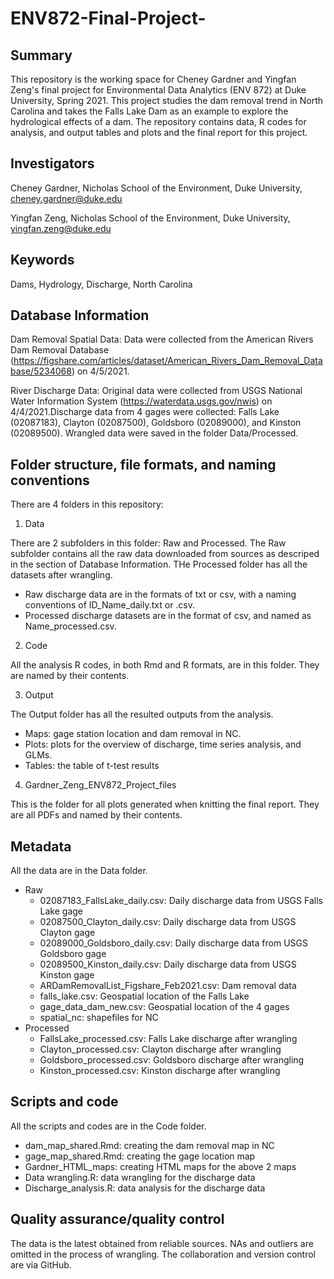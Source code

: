 # ENV872-Final-Project-

## Summary
This repository is the working space for Cheney Gardner and Yingfan Zeng's final project for Environmental Data Analytics (ENV 872) at Duke University, Spring 2021. This project studies the dam removal trend in North Carolina and takes the Falls Lake Dam as an example to explore the hydrological effects of a dam. The repository contains data, R codes for analysis, and output tables and plots and the final report for this project. 

## Investigators
Cheney Gardner, Nicholas School of the Environment, Duke University, cheney.gardner@duke.edu

Yingfan Zeng, Nicholas School of the Environment, Duke University, yingfan.zeng@duke.edu

## Keywords
Dams, Hydrology, Discharge, North Carolina

## Database Information
Dam Removal Spatial Data:
Data were collected from the American Rivers Dam Removal Database (https://figshare.com/articles/dataset/American_Rivers_Dam_Removal_Database/5234068) on 4/5/2021. 

River Discharge Data:
Original data were collected from USGS National Water Information System (https://waterdata.usgs.gov/nwis) on 4/4/2021.Discharge data from 4 gages were collected: Falls Lake (02087183), Clayton (02087500), Goldsboro (02089000), and Kinston (02089500). Wrangled data were saved in the folder Data/Processed. 

## Folder structure, file formats, and naming conventions 
There are 4 folders in this repository:

1. Data

There are 2 subfolders in this folder: Raw and Processed. The Raw subfolder contains all the raw data downloaded from sources as descriped in the section of Database Information. THe Processed folder has all the datasets after wrangling.
* Raw discharge data are in the formats of txt or csv, with a naming conventions of ID_Name_daily.txt or .csv.  
* Processed discharge datasets are in the format of csv, and named as Name_processed.csv.

2. Code

All the analysis R codes, in both Rmd and R formats, are in this folder. They are named by their contents. 

3. Output

The Output folder has all the resulted outputs from the analysis.
* Maps: gage station location and dam removal in NC.
* Plots: plots for the overview of discharge, time series analysis, and GLMs.
* Tables: the table of t-test results

4. Gardner_Zeng_ENV872_Project_files

This is the folder for all plots generated when knitting the final report. They are all PDFs and named by their contents.


## Metadata

All the data are in the Data folder.
* Raw
  + 02087183_FallsLake_daily.csv: Daily discharge data from USGS Falls Lake gage
  + 02087500_Clayton_daily.csv: Daily discharge data from USGS Clayton gage
  + 02089000_Goldsboro_daily.csv: Daily discharge data from USGS Goldsboro gage
  + 02089500_Kinston_daily.csv: Daily discharge data from USGS Kinston gage
  + ARDamRemovalList_Figshare_Feb2021.csv: Dam removal data
  + falls_lake.csv: Geospatial location of the Falls Lake
  + gage_data_dam_new.csv: Geospatial location of the 4 gages
  + spatial_nc: shapefiles for NC
* Processed
  + FallsLake_processed.csv: Falls Lake discharge after wrangling
  + Clayton_processed.csv: Clayton discharge after wrangling
  + Goldsboro_processed.csv: Goldsboro discharge after wrangling
  + Kinston_processed.csv: Kinston discharge after wrangling

## Scripts and code

All the scripts and codes are in the Code folder.
* dam_map_shared.Rmd: creating the dam removal map in NC
* gage_map_shared.Rmd: creating the gage location map 
* Gardner_HTML_maps: creating HTML maps for the above 2 maps
* Data wrangling.R: data wrangling for the discharge data
* Discharge_analysis.R: data analysis for the discharge data

## Quality assurance/quality control
The data is the latest obtained from reliable sources. NAs and outliers are omitted in the process of wrangling. The collaboration and version control are via GitHub.
